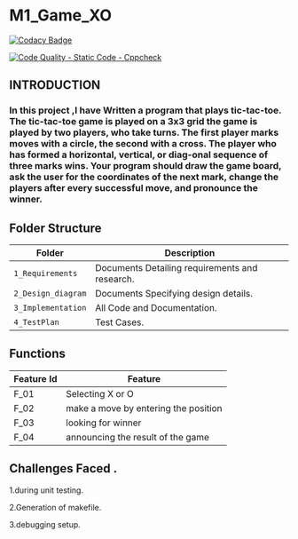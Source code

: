 # M1_Game_XO
[![Codacy Badge](https://app.codacy.com/project/badge/Grade/07f6a1353ea34ad98d565890bd398243)](https://www.codacy.com/gh/VASANTHAKUMAR8/M1_Game_XO/dashboard?utm_source=github.com&amp;utm_medium=referral&amp;utm_content=VASANTHAKUMAR8/M1_Game_XO&amp;utm_campaign=Badge_Grade)

[![Code Quality - Static Code - Cppcheck](https://github.com/VASANTHAKUMAR8/M1_Game_XO/actions/workflows/cppcheck.yml/badge.svg)](https://github.com/VASANTHAKUMAR8/M1_Game_XO/actions/workflows/cppcheck.yml)

## INTRODUCTION
 ### In this project ,I have Written a program that plays tic-tac-toe. The tic-tac-toe game is played on a 3x3 grid the game is played by two players, who take turns. The first player marks moves with a circle, the second with a cross. The player who has formed a horizontal, vertical, or diag-onal sequence of three marks wins. Your program should draw the game board, ask the user for the coordinates of the next mark, change the players after every successful move, and pronounce the winner.


## Folder Structure
Folder               | Description
-------------------  | -----------------------------------------
`1_Requirements`     | Documents Detailing requirements and research.
`2_Design_diagram`     | Documents Specifying design details.
`3_Implementation`   | All Code and Documentation.
`4_TestPlan`| Test Cases.


## Functions 

| Feature Id | Feature |
| -----------|---------|
|F_01| Selecting X or O  |
|F_02| make a move by entering the position  |
|F_03| looking for winner |
|F_04| announcing the result of the game |


## Challenges Faced .

1.during unit testing.

2.Generation of makefile.

3.debugging setup.
